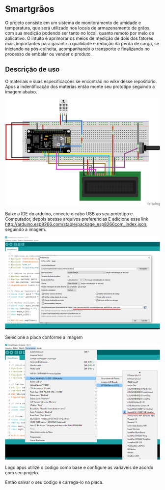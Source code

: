 # Smartgrãos

O projeto consiste em um sistema de monitoramento de umidade e temperatura, que será utilizado nos locais de armazenamento de grãos, com sua medição podendo ser tanto no local, quanto remoto por meio de aplicativo. O intuito é aprimorar os meios de medição de dois dos fatores mais importantes para garantir a qualidade e redução da perda de carga, se iniciando na pós-colheita, acompanhando o transporte e finalizando no processo de embalar ou vender o produto.

## Descrição de uso 
O materiais e suas especificações se encontrão no wike desse repositório.
Apos a indentificação dos materias então monte seu prototipo seguindo a imagem abaixo.

![alt text](https://github.com/GuipiodeCarrato/Smartgraos/blob/0c74ff9464bba4f510151747632492c6390acf87/Imagens/Componentes/circuito%20de%20montagem.png)

Baixe a IDE do arduino, conecte o cabo USB ao seu prototipo e Computador, depois acesse arquivos preferencias
E adicione esse link http://arduino.esp8266.com/stable/package_esp8266com_index.json, seguindo a imagem.

![alt text](https://github.com/GuipiodeCarrato/Smartgraos/blob/c2608ce44127ffa824f7973ce383bc6de3c6b916/Imagens/Componentes/Print_tutorial.png)

Selecione a placa conforme a imagem

![alt text](https://github.com/GuipiodeCarrato/Smartgraos/blob/c2608ce44127ffa824f7973ce383bc6de3c6b916/Imagens/Componentes/print_tutor_2.png)

Logo apos utilize o codigo como base e configure as variaveis de acordo com seu projeto.

Então salvar o seu codigo e carrega-lo na placa.
